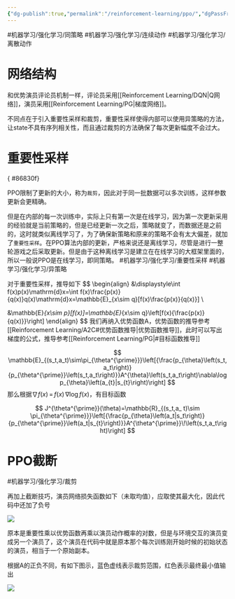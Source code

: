 ```yaml
---
{"dg-publish":true,"permalink":"/reinforcement-learning/ppo/","dgPassFrontmatter":true}
---
```



#机器学习/强化学习/同策略 #机器学习/强化学习/连续动作 #机器学习/强化学习/离散动作 
# 网络结构

和优势演员评论员机制一样，评论员采用[[Reinforcement Learning/DQN\|Q网络]]，演员采用[[Reinforcement Learning/PG\|梯度网络]]。

不同点在于引入重要性采样和裁剪，重要性采样使得内部可以使用异策略的方法，让state不具有序列相关性，而且通过裁剪的方法确保了每次更新幅度不会过大。

# 重要性采样
{ #86830f}


PPO限制了更新的大小，称为`裁剪`，因此对于同一批数据可以多次训练，这样参数更新会更精确。

但是在内部的每一次训练中，实际上只有第一次是在线学习，因为第一次更新采用的经验就是当前策略的，但是已经更新一次之后，策略就变了，而数据还是之前的，这时就类似离线学习了，为了确保新策略和原来的策略不会有太大偏差，就加了`重要性采样`。在PPO算法内部的更新，严格来说还是离线学习，尽管是进行一整轮游戏之后采取更新。但是由于这种离线学习是建立在在线学习的大框架里面的，所以一般说PPO是在线学习，即同策略。
#机器学习/强化学习/重要性采样 #机器学习/强化学习/异策略 

对于重要性采样，推导如下
$$
\begin{align}
&\displaystyle\int f(x)p(x)\mathrm{d}x=\int f(x)\frac{p(x)}{q(x)}q(x)\mathrm{d}x=\mathbb{E}_{x\sim q}[f(x)\frac{p(x)}{q(x)}] \\

&\mathbb{E}_{x\sim p}[f(x)]=\mathbb{E}_{x\sim q}\left[f(x){\frac{p(x)}{q(x)}}\right]
\end{align}
$$
我们再纳入优势函数A，优势函数的推导参考[[Reinforcement Learning/A2C#优势函数推导\|优势函数推导]]，此时可以写出梯度的公式，推导参考[[Reinforcement Learning/PG\|#目标函数推导]]

$$
\mathbb{E}_{(s_t,a_t)\sim\pi_{\theta^{\prime}}}\left[{\frac{p_{\theta}\left(s_t,a_t\right)}{p_{\theta^{\prime}}\left(s_t,a_t\right)}}A^{\theta}\left(s_t,a_t\right)\nabla\log p_{\theta}\left(a_{t}|s_{t}\right)\right]
$$
那么根据$\nabla f(x)\,=\,f(x)\,\nabla\log f(x)$，有目标函数

$$
J^{\theta^{\prime}}(\theta)=\mathbb{R}_{(s_t,a_ t)\sim \pi_{\theta^{\prime}}}\left[{\frac{p_{\theta}\left(a_t|s_t\right)}{p_{\theta^{\prime}}\left(a_t|s_{t}\right)}}A^{\theta^{\prime}}\!\left(s_t,a_t\right)\right]
$$

# PPO截断
#机器学习/强化学习/裁剪

再加上截断技巧，演员网络损失函数如下（未取均值），应取使其最大化，因此代码中还加了负号

![](https://s2.loli.net/2023/07/23/6YZFnoAxfiwX57q.png)

原本是重要性乘以优势函数再乘以演员动作概率的对数，但是与环境交互的演员变成另一个演员了，这个演员在代码中就是原本那个每次训练刚开始时候的初始状态的演员，相当于一个原始副本。

根据A的正负不同，有如下图示，蓝色虚线表示裁剪范围，红色表示最终最小值输出

![](https://datawhalechina.github.io/easy-rl/img/ch5/5.3.png)
